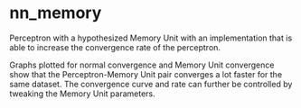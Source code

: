 # nn_memory

Perceptron with a hypothesized Memory Unit with an implementation that is able to increase the convergence rate of the perceptron.

Graphs plotted for normal convergence and Memory Unit convergence show that the Perceptron-Memory Unit pair converges a lot faster for the same dataset. The convergence curve and rate can further be controlled by tweaking the Memory Unit parameters.

